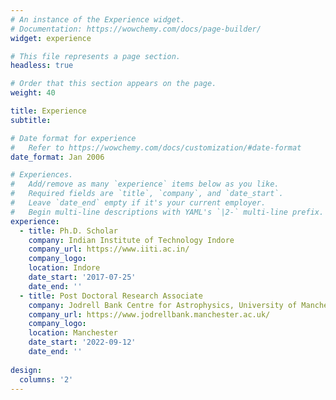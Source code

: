 ```yaml
---
# An instance of the Experience widget.
# Documentation: https://wowchemy.com/docs/page-builder/
widget: experience

# This file represents a page section.
headless: true

# Order that this section appears on the page.
weight: 40

title: Experience
subtitle:

# Date format for experience
#   Refer to https://wowchemy.com/docs/customization/#date-format
date_format: Jan 2006

# Experiences.
#   Add/remove as many `experience` items below as you like.
#   Required fields are `title`, `company`, and `date_start`.
#   Leave `date_end` empty if it's your current employer.
#   Begin multi-line descriptions with YAML's `|2-` multi-line prefix.
experience:
  - title: Ph.D. Scholar
    company: Indian Institute of Technology Indore
    company_url: https://www.iiti.ac.in/
    company_logo: 
    location: Indore
    date_start: '2017-07-25'
    date_end: ''
  - title: Post Doctoral Research Associate
    company: Jodrell Bank Centre for Astrophysics, University of Manchester
    company_url: https://www.jodrellbank.manchester.ac.uk/
    company_logo: 
    location: Manchester
    date_start: '2022-09-12'
    date_end: ''
 
design:
  columns: '2'
---
```

